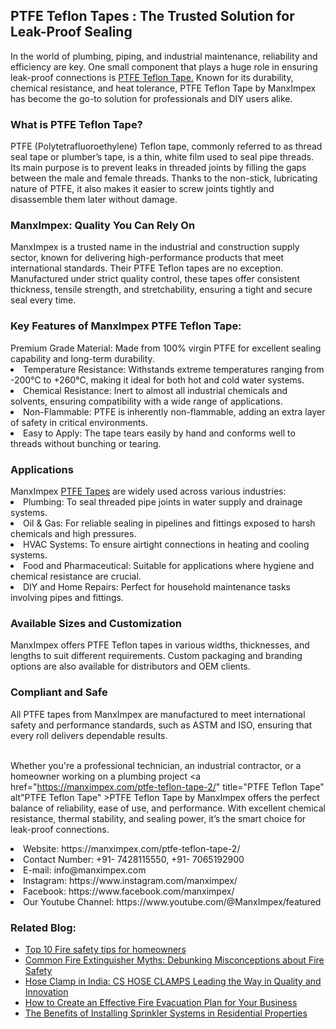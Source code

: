 <h2>PTFE Teflon Tapes : The Trusted Solution for Leak-Proof Sealing</h2>
In the world of plumbing, piping, and industrial maintenance, reliability and efficiency are key. One small component that plays a huge role in ensuring leak-proof connections is <a href="https://manximpex.com/ptfe-teflon-tape-2/" title="PTFE Teflon Tape" alt"PTFE Teflon Tape">PTFE Teflon Tape.</a> Known for its durability, chemical resistance, and heat tolerance, PTFE Teflon Tape by ManxImpex has become the go-to solution for professionals and DIY users alike.<br>
<h3>What is PTFE Teflon Tape?</h3>
PTFE (Polytetrafluoroethylene) Teflon tape, commonly referred to as thread seal tape or plumber’s tape, is a thin, white film used to seal pipe threads. Its main purpose is to prevent leaks in threaded joints by filling the gaps between the male and female threads. Thanks to the non-stick, lubricating nature of PTFE, it also makes it easier to screw joints tightly and disassemble them later without damage.<br>
<h3>ManxImpex: Quality You Can Rely On</h3>
ManxImpex is a trusted name in the industrial and construction supply sector, known for delivering high-performance products that meet international standards. Their PTFE Teflon tapes are no exception. Manufactured under strict quality control, these tapes offer consistent thickness, tensile strength, and stretchability, ensuring a tight and secure seal every time.<br>
<h3>Key Features of ManxImpex PTFE Teflon Tape:</h3>
Premium Grade Material: Made from 100% virgin PTFE for excellent sealing capability and long-term durability.<br>
<li>Temperature Resistance: Withstands extreme temperatures ranging from -200°C to +260°C, making it ideal for both hot and cold water systems.</li>
<li>Chemical Resistance: Inert to almost all industrial chemicals and solvents, ensuring compatibility with a wide range of applications.</li>
<li>Non-Flammable: PTFE is inherently non-flammable, adding an extra layer of safety in critical environments.</li>
<li>Easy to Apply: The tape tears easily by hand and conforms well to threads without bunching or tearing.</li>
<h3>Applications</h3>
ManxImpex <a href="https://manximpex.com/ptfe-teflon-tape-2/">PTFE Tapes</a> are widely used across various industries:<br>
<li>Plumbing: To seal threaded pipe joints in water supply and drainage systems.</li>
<li>Oil & Gas: For reliable sealing in pipelines and fittings exposed to harsh chemicals and high pressures.</li>
<li>HVAC Systems: To ensure airtight connections in heating and cooling systems.</li>
<li>Food and Pharmaceutical: Suitable for applications where hygiene and chemical resistance are crucial.</li>
<li>DIY and Home Repairs: Perfect for household maintenance tasks involving pipes and fittings.</li>
<h3>Available Sizes and Customization</h3>
ManxImpex offers PTFE Teflon tapes in various widths, thicknesses, and lengths to suit different requirements. Custom packaging and branding options are also available for distributors and OEM clients.<br>
<h3>Compliant and Safe</h3>
All PTFE tapes from ManxImpex are manufactured to meet international safety and performance standards, such as ASTM and ISO, ensuring that every roll delivers dependable results.<br><br>

Whether you're a professional technician, an industrial contractor, or a homeowner working on a plumbing project <a href="https://manximpex.com/ptfe-teflon-tape-2/" title="PTFE Teflon Tape" alt"PTFE Teflon Tape" >PTFE Teflon Tape</a> by ManxImpex offers the perfect balance of reliability, ease of use, and performance. With excellent chemical resistance, thermal stability, and sealing power, it’s the smart choice for leak-proof connections.<br>
<li>Website: https://manximpex.com/ptfe-teflon-tape-2/</li>
<li>Contact Number: +91- 7428115550, +91- 7065192900</li>
<li>E-mail: info@manximpex.com</li>
<li>Instagram: https://www.instagram.com/manximpex/</li>
<li>Facebook: https://www.facebook.com/manximpex/</li>
<li>Our Youtube Channel: https://www.youtube.com/@ManxImpex/featured</li>
<h3>Related Blog:</h3>
<ul><li><a href="https://manximpex.com/fire-safety-tips-for-homeowners/">Top 10 Fire safety tips for homeowners</a></li>
<li><a href="https://manximpex.com/common-fire-extinguisher-myths-debunked/">Common Fire Extinguisher Myths: Debunking Misconceptions about Fire Safety</a></li>
<li><a href="https://manximpex.com/hose-clamps-india/"> Hose Clamp in India: CS HOSE CLAMPS Leading the Way in Quality and Innovation</a></li>
<li><a href="https://manximpex.com/fire-evacuation-plan/">How to Create an Effective Fire Evacuation Plan for Your Business</a></li>
<li><a href="https://manximpex.com/benefits-of-installing-sprinkler-system/">The Benefits of Installing Sprinkler Systems in Residential Properties</li></ul>
